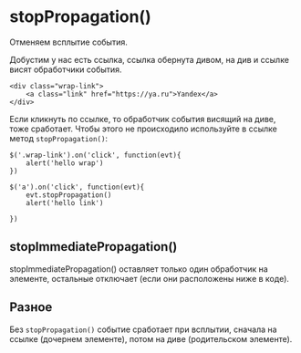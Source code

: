 # stopPropagation()
Отменяем всплытие события.

Добустим у нас есть ссылка, ссылка обернута дивом, на див и ссылке висят обработчики события.

    <div class="wrap-link">
        <a class="link" href="https://ya.ru">Yandex</a>
    </div>

Если кликнуть по ссылке, то обработчик события висящий на диве, тоже сработает. Чтобы этого не происходило используйте в ссылке метод `stopPropagation()`:

    $('.wrap-link').on('click', function(evt){
        alert('hello wrap')
    })

    $('a').on('click', function(evt){
        evt.stopPropagation()
        alert('hello link')

    })

## stopImmediatePropagation()
stopImmediatePropagation() оставляет только один обработчик на элементе, остальные отключает (если они расположены ниже в коде).

## Разное
Без `stopPropagation()` событие сработает при всплытии, сначала на ссылке (дочернем элементе), потом на диве (родительском элементе).
